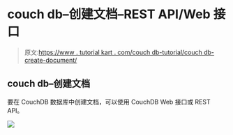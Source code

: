 # couch db–创建文档–REST API/Web 接口

> 原文:[https://www . tutorial kart . com/couch db-tutorial/couch db-create-document/](https://www.tutorialkart.com/couchdb-tutorial/couchdb-create-document/)

## couch db–创建文档

要在 CouchDB 数据库中创建文档，可以使用 CouchDB Web 接口或 REST API。

[![](../Images/925da31b32d6bc3827932f6c8afb11bb.png)](https://www.tutorialkart.com/)